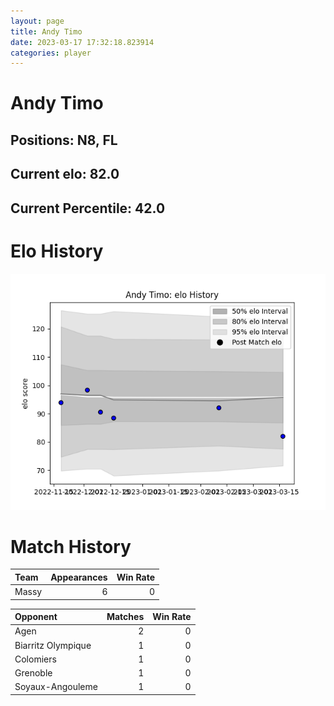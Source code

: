 ```yaml
---  
layout: page  
title: Andy Timo  
date: 2023-03-17 17:32:18.823914  
categories: player  
---
```

# Andy Timo

## Positions: N8, FL

## Current elo: 82.0

## Current Percentile: 42.0

# Elo History


![elo history](history_AndyTimo.png)
# Match History


| Team   |   Appearances |   Win Rate |
|:-------|--------------:|-----------:|
| Massy  |             6 |          0 |

| Opponent           |   Matches |   Win Rate |
|:-------------------|----------:|-----------:|
| Agen               |         2 |          0 |
| Biarritz Olympique |         1 |          0 |
| Colomiers          |         1 |          0 |
| Grenoble           |         1 |          0 |
| Soyaux-Angouleme   |         1 |          0 |